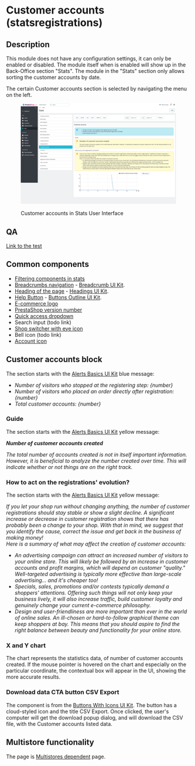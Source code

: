 # Customer accounts (statsregistrations)

## Description

This module does not have any configuration settings, it can only be enabled or disabled. The module itself when is enabled will show up in the Back-Office section "Stats". The module in the "Stats" section only allows sorting the customer accounts by date.

The certain Customer accounts section is selected by navigating the menu on the left.

<figure><img src="../../../../../.gitbook/assets/image (128).png" alt="Customer accounts in Stats UI"><figcaption><p>Customer accounts in Stats User Interface</p></figcaption></figure>

## QA&#x20;

[Link to the test](https://build.prestashop-project.org/test-scenarios/scenarios/modules/statsregistrations.html)

## Common components

* [Filtering components in stats](../../../common-components/filtering-components-in-stats.md)
* [Breadcrumbs navigation](../../../common-components/breadcrumbs.md) - [Breadcrumb UI Kit](https://build.prestashop.com/prestashop-ui-kit/?path=/story/breadcrumb--breadcrumb).
* [Heading of the page](../../../common-components/heading-of-the-page.md) - [Headings UI Kit](https://build.prestashop.com/prestashop-ui-kit/?path=/story/headings--headings).
* [Help Button](../../../common-components/help-button.md) - [Buttons Outline UI Kit](https://build.prestashop.com/prestashop-ui-kit/?path=/story/buttons--outline).
* [E-commerce logo](../../../common-components/back-office-header/prestashop-logo.md)&#x20;
* [PrestaShop version number](../../../common-components/prestashop-version-number.md)&#x20;
* [Quick access dropdown](../../../common-components/quick-access-dropdown.md)&#x20;
* Search input (todo link)
* [Shop switcher with eye icon](../../../common-components/shop-switcher-with-eye-icon.md)
* Bell icon (todo link)
* [Account icon](../../../common-components/account-icon.md)&#x20;

## Customer accounts block

The section starts with the [Alerts Basics UI Kit](https://build.prestashop-project.org/prestashop-ui-kit/?path=/story/alerts--basics) blue message:

* _Number of visitors who stopped at the registering step: {number}_
* _Number of visitors who placed an order directly after registration: {number}_
* _Total customer accounts: {number}_

### Guide

The section starts with the [Alerts Basics UI Kit](https://build.prestashop-project.org/prestashop-ui-kit/?path=/story/alerts--basics) yellow message:

_**Number of customer accounts created**_

_The total number of accounts created is not in itself important information. However, it is beneficial to analyze the number created over time. This will indicate whether or not things are on the right track._

### **How to act on the registrations' evolution?**

The section starts with the [Alerts Basics UI Kit](https://build.prestashop-project.org/prestashop-ui-kit/?path=/story/alerts--basics) yellow message:

_If you let your shop run without changing anything, the number of customer registrations should stay stable or show a slight decline. A significant increase or decrease in customer registration shows that there has probably been a change to your shop. With that in mind, we suggest that you identify the cause, correct the issue and get back in the business of making money!_\
_Here is a summary of what may affect the creation of customer accounts:_

* _An advertising campaign can attract an increased number of visitors to your online store. This will likely be followed by an increase in customer accounts and profit margins, which will depend on customer "quality." Well-targeted advertising is typically more effective than large-scale advertising... and it's cheaper too!_
* _Specials, sales, promotions and/or contests typically demand a shoppers' attentions. Offering such things will not only keep your business lively, it will also increase traffic, build customer loyalty and genuinely change your current e-commerce philosophy._
* _Design and user-friendliness are more important than ever in the world of online sales. An ill-chosen or hard-to-follow graphical theme can keep shoppers at bay. This means that you should aspire to find the right balance between beauty and functionality for your online store._

### X and Y chart

The chart represents the statistics data, of number of customer accounts created. If the mouse pointer is hovered on the chart and especially on the particular coordinate, the contextual box will appear in the UI, showing the more accurate results.&#x20;

### Download data CTA button CSV Export

The component is from the [Buttons With Icons UI Kit](https://build.prestashop-project.org/prestashop-ui-kit/?path=/story/buttons--buttons-with-icons). The button has a cloud-styled icon and the title CSV Export. Once clicked, the user's computer will get the download popup dialog, and will download the CSV file, with the Customer accounts listed data.

## Multistore functionality

The page is [Multistores dependent](../../../common-components/multistores-dependent.md) page.

